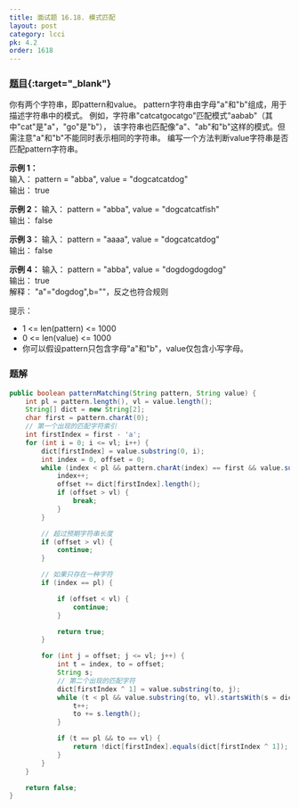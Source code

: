 ```yaml
---
title: 面试题 16.18. 模式匹配
layout: post
category: lcci
pk: 4.2
order: 1618
---
```


### [题目](https://leetcode-cn.com/pattern-matching-lcci/){:target="_blank"}

你有两个字符串，即pattern和value。 pattern字符串由字母"a"和"b"组成，用于描述字符串中的模式。
例如，字符串"catcatgocatgo"匹配模式"aabab"（其中"cat"是"a"，"go"是"b"），
该字符串也匹配像"a"、"ab"和"b"这样的模式。但需注意"a"和"b"不能同时表示相同的字符串。
编写一个方法判断value字符串是否匹配pattern字符串。

**示例 1：**  
输入： pattern = "abba", value = "dogcatcatdog"  
输出： true

**示例 2：**
输入： pattern = "abba", value = "dogcatcatfish"  
输出： false

**示例 3：**
输入： pattern = "aaaa", value = "dogcatcatdog"  
输出： false

**示例 4：**
输入： pattern = "abba", value = "dogdogdogdog"  
输出： true  
解释： "a"="dogdog",b=""，反之也符合规则

提示：
- 1 <= len(pattern) <= 1000
- 0 <= len(value) <= 1000
- 你可以假设pattern只包含字母"a"和"b"，value仅包含小写字母。

### 题解

```java
public boolean patternMatching(String pattern, String value) {
    int pl = pattern.length(), vl = value.length();
    String[] dict = new String[2];
    char first = pattern.charAt(0);
    // 第一个出现的匹配字符索引
    int firstIndex = first - 'a';
    for (int i = 0; i <= vl; i++) {
        dict[firstIndex] = value.substring(0, i);
        int index = 0, offset = 0;
        while (index < pl && pattern.charAt(index) == first && value.substring(offset, vl).startsWith(dict[firstIndex])) {
            index++;
            offset += dict[firstIndex].length();
            if (offset > vl) {
                break;
            }
        }

        // 超过预期字符串长度
        if (offset > vl) {
            continue;
        }

        // 如果只存在一种字符
        if (index == pl) {

            if (offset < vl) {
                continue;
            }

            return true;
        }

        for (int j = offset; j <= vl; j++) {
            int t = index, to = offset;
            String s;
            // 第二个出现的匹配字符
            dict[firstIndex ^ 1] = value.substring(to, j);
            while (t < pl && value.substring(to, vl).startsWith(s = dict[pattern.charAt(t) - 'a'])) {
                t++;
                to += s.length();
            }

            if (t == pl && to == vl) {
                return !dict[firstIndex].equals(dict[firstIndex ^ 1]);
            }
        }
    }

    return false;
}
```